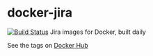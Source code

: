 # docker-jira
[![Build Status](https://drone.ded1.denv.it/api/badges/denysvitali/docker-jira/status.svg)](https://drone.ded1.denv.it/denysvitali/docker-jira)
Jira images for Docker, built daily


See the tags on [Docker Hub](https://cloud.docker.com/repository/docker/dvitali/jira/tags)
